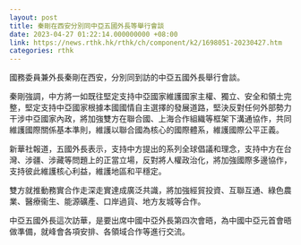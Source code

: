 ```yaml
---
layout: post
title: 秦剛在西安分別同中亞五國外長等舉行會談
date: 2023-04-27 01:22:14.000000000 +08:00
link: https://news.rthk.hk/rthk/ch/component/k2/1698051-20230427.htm
categories: rthk
---
```


國務委員兼外長秦剛在西安，分別同到訪的中亞五國外長舉行會談。

秦剛強調，中方將一如既往堅定支持中亞國家維護國家主權、獨立、安全和領土完整，堅定支持中亞國家根據本國國情自主選擇的發展道路，堅決反對任何外部勢力干涉中亞國家內政，將加強雙方在聯合國、上海合作組織等框架下溝通協作，共同維護國際關係基本準則，維護以聯合國為核心的國際體系，維護國際公平正義。

新華社報道，五國外長表示，支持中方提出的系列全球倡議和理念，支持中方在台灣、涉疆、涉藏等問題上的正當立場，反對將人權政治化，將加強國際多邊協作，支持彼此維護核心利益，維護地區和平穩定。

雙方就推動務實合作走深走實達成廣泛共識，將加強經貿投資、互聯互通、綠色農業、醫療衞生、能源礦產、口岸過貨、地方友城等合作。

中亞五國外長這次訪華，是要出席中國中亞外長第四次會晤，為中國中亞元首會晤做準備，就峰會各項安排、各領域合作等進行交流。
